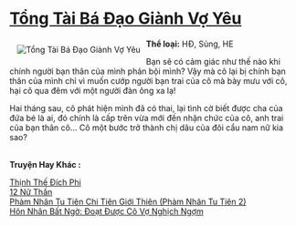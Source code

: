 <a href="https://utruyen.com/tong-tai-ba-dao-gianh-vo-yeu/19171/" title="Tổng Tài Bá Đạo Giành Vợ Yêu"><h1>Tổng Tài Bá Đạo Giành Vợ Yêu</h1></a><div style="display:table"><img align="right" style="float: left; padding: 10px;" src="https://utruyen.com/images/story/200x260/tong-tai-ba-dao-gianh-vo-yeu.jpg" alt="Tổng Tài Bá Đạo Giành Vợ Yêu"><b>Thể loại:</b> HĐ, Sủng, HE<p></p>Bạn sẽ có cảm giác như thế nào khi chính người bạn thân của mình phản bội mình? Vậy mà cô lại bị chính bạn thân của mình chỉ vì muốn cướp người bạn trai của cô mà bày mưu với cô, hại cô qua đêm với một người đàn ông xa lạ!<p></p>Hai tháng sau, cô phát hiện mình đã có thai, lại tình cờ biết được cha của đứa bé là ai, đó chính là cấp trên vừa mới đến nhận chức của cô, anh trai của bạn thân cô... Cô một bước trở thành chị dâu của đôi cẩu nam nữ kia sao?</div><p><br><b>Truyện Hay Khác :</b></p><a href="https://utruyen.com/thinh-the-dich-phi/13353/" alt="Thịnh Thế Đích Phi">Thịnh Thế Đích Phi</a><br/><a href="https://github.com/quanluxury/truyenhot/tree/master/truyenhay/16202/" alt="12 Nữ Thần">12 Nữ Thần</a><br/><a href="https://truyenhot2020.wordpress.com/2019/12/11/pham-nhan-tu-tien-chi-tien-gioi-thien-pham-nhan-tu-tien-2/" alt="Phàm Nhân Tu Tiên Chi Tiên Giới Thiên (Phàm Nhân Tu Tiên 2)">Phàm Nhân Tu Tiên Chi Tiên Giới Thiên (Phàm Nhân Tu Tiên 2)</a><br/><a href="https://truyenngontinhay.wordpress.com/2019/10/03/hon-nhan-bat-ngo-doat-duoc-co-vo-nghich-ngom/" alt="Hôn Nhân Bất Ngờ: Đoạt Được Cô Vợ Nghịch Ngợm">Hôn Nhân Bất Ngờ: Đoạt Được Cô Vợ Nghịch Ngợm</a><br/>